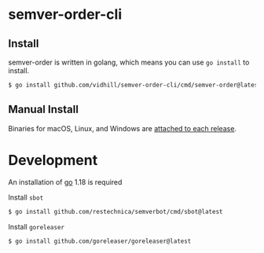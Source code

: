 # semver-order-cli

## Install

semver-order is written in golang, which means you can use `go install` to install.

```bash
$ go install github.com/vidhill/semver-order-cli/cmd/semver-order@latest
```

## Manual Install

Binaries for macOS, Linux, and Windows are [attached to each release](https://github.com/vidhill/semver-order-cli/releases).

# Development

An installation of [go](https://go.dev/doc/install) 1.18 is required

Install `sbot`

```bash
$ go install github.com/restechnica/semverbot/cmd/sbot@latest
```

Install `goreleaser`

```bash
$ go install github.com/goreleaser/goreleaser@latest
```
